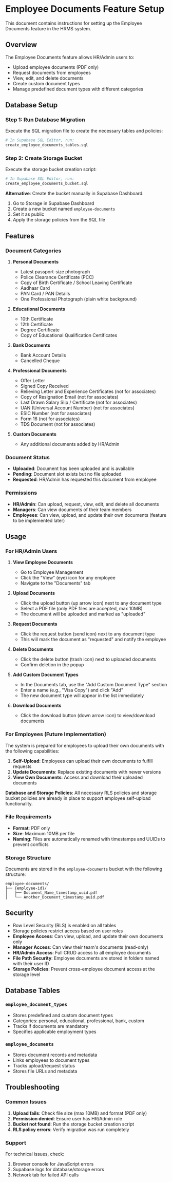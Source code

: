 # Employee Documents Feature Setup

This document contains instructions for setting up the Employee Documents feature in the HRMS system.

## Overview

The Employee Documents feature allows HR/Admin users to:
- Upload employee documents (PDF only)
- Request documents from employees
- View, edit, and delete documents
- Create custom document types
- Manage predefined document types with different categories

## Database Setup

### Step 1: Run Database Migration

Execute the SQL migration file to create the necessary tables and policies:

```bash
# In Supabase SQL Editor, run:
create_employee_documents_tables.sql
```

### Step 2: Create Storage Bucket

Execute the storage bucket creation script:

```bash
# In Supabase SQL Editor, run:
create_employee_documents_bucket.sql
```

**Alternative**: Create the bucket manually in Supabase Dashboard:
1. Go to Storage in Supabase Dashboard
2. Create a new bucket named `employee-documents`
3. Set it as public
4. Apply the storage policies from the SQL file

## Features

### Document Categories

1. **Personal Documents**
   - Latest passport-size photograph
   - Police Clearance Certificate (PCC)
   - Copy of Birth Certificate / School Leaving Certificate
   - Aadhaar Card
   - PAN Card / PAN Details
   - One Professional Photograph (plain white background)

2. **Educational Documents**
   - 10th Certificate
   - 12th Certificate
   - Degree Certificate
   - Copy of Educational Qualification Certificates

3. **Bank Documents**
   - Bank Account Details
   - Cancelled Cheque

4. **Professional Documents**
   - Offer Letter
   - Signed Copy Received
   - Relieving Letter and Experience Certificates (not for associates)
   - Copy of Resignation Email (not for associates)
   - Last Drawn Salary Slip / Certificate (not for associates)
   - UAN (Universal Account Number) (not for associates)
   - ESIC Number (not for associates)
   - Form 16 (not for associates)
   - TDS Document (not for associates)

5. **Custom Documents**
   - Any additional documents added by HR/Admin

### Document Status

- **Uploaded**: Document has been uploaded and is available
- **Pending**: Document slot exists but no file uploaded
- **Requested**: HR/Admin has requested this document from employee

### Permissions

- **HR/Admin**: Can upload, request, view, edit, and delete all documents
- **Managers**: Can view documents of their team members
- **Employees**: Can view, upload, and update their own documents (feature to be implemented later)

## Usage

### For HR/Admin Users

1. **View Employee Documents**
   - Go to Employee Management
   - Click the "View" (eye) icon for any employee
   - Navigate to the "Documents" tab

2. **Upload Documents**
   - Click the upload button (up arrow icon) next to any document type
   - Select a PDF file (only PDF files are accepted, max 10MB)
   - The document will be uploaded and marked as "uploaded"

3. **Request Documents**
   - Click the request button (send icon) next to any document type
   - This will mark the document as "requested" and notify the employee

4. **Delete Documents**
   - Click the delete button (trash icon) next to uploaded documents
   - Confirm deletion in the popup

5. **Add Custom Document Types**
   - In the Documents tab, use the "Add Custom Document Type" section
   - Enter a name (e.g., "Visa Copy") and click "Add"
   - The new document type will appear in the list immediately

6. **Download Documents**
   - Click the download button (down arrow icon) to view/download documents

### For Employees (Future Implementation)

The system is prepared for employees to upload their own documents with the following capabilities:

1. **Self-Upload**: Employees can upload their own documents to fulfill requests
2. **Update Documents**: Replace existing documents with newer versions
3. **View Own Documents**: Access and download their uploaded documents

**Database and Storage Policies**: All necessary RLS policies and storage bucket policies are already in place to support employee self-upload functionality.

### File Requirements

- **Format**: PDF only
- **Size**: Maximum 10MB per file
- **Naming**: Files are automatically renamed with timestamps and UUIDs to prevent conflicts

### Storage Structure

Documents are stored in the `employee-documents` bucket with the following structure:
```
employee-documents/
├── {employee-id}/
│   ├── Document_Name_timestamp_uuid.pdf
│   └── Another_Document_timestamp_uuid.pdf
```

## Security

- Row Level Security (RLS) is enabled on all tables
- Storage policies restrict access based on user roles
- **Employee Access**: Can view, upload, and update their own documents only
- **Manager Access**: Can view their team's documents (read-only)
- **HR/Admin Access**: Full CRUD access to all employee documents
- **File Path Security**: Employee documents are stored in folders named with their user ID
- **Storage Policies**: Prevent cross-employee document access at the storage level

## Database Tables

### `employee_document_types`
- Stores predefined and custom document types
- Categories: personal, educational, professional, bank, custom
- Tracks if documents are mandatory
- Specifies applicable employment types

### `employee_documents`
- Stores document records and metadata
- Links employees to document types
- Tracks upload/request status
- Stores file URLs and metadata

## Troubleshooting

### Common Issues

1. **Upload fails**: Check file size (max 10MB) and format (PDF only)
2. **Permission denied**: Ensure user has HR/Admin role
3. **Bucket not found**: Run the storage bucket creation script
4. **RLS policy errors**: Verify migration was run completely

### Support

For technical issues, check:
1. Browser console for JavaScript errors
2. Supabase logs for database/storage errors
3. Network tab for failed API calls
